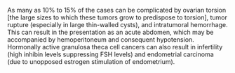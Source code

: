 As many as 10% to 15% of the cases can be complicated by ovarian torsion [the large sizes to which these tumors grow to predispose to torsion], tumor rupture (especially in large thin-walled cysts), and intratumoral hemorrhage. This can result in the presentation as an acute abdomen, which may be accompanied by hemoperitoneum and consequent hypotension. Hormonally active granulosa theca cell cancers can also result in infertility (high inhibin levels suppressing FSH levels) and endometrial carcinoma (due to unopposed estrogen stimulation of endometrium).
